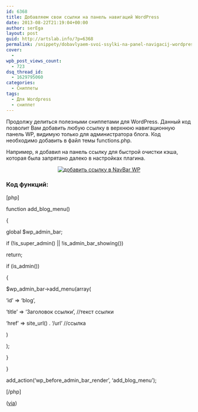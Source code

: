 ```yaml
---
id: 6368
title: Добавляем свои ссылки на панель навигаций WordPress
date: 2013-08-22T21:19:04+00:00
author: serEga
layout: post
guid: http://artslab.info/?p=6368
permalink: /snippety/dobavlyaem-svoi-ssylki-na-panel-navigacij-wordpress/
cover:
  - 
wpb_post_views_count:
  - 723
dsq_thread_id:
  - 1629795060
categories:
  - Сниппеты
tags:
  - Для Wordpress
  - сниппет
---
```

Продолжу делиться полезными сниппетами для WordPress. Данный код позволит Вам добавить любую ссылку в верхнюю навигационную панель WP, видимую только для администратора блога. Код необходимо добавить в файл темы functions.php. 
  
Например, я добавил на панель ссылку для быстрой очистки кэша, которая была запрятано далеко в настройках плагина.

<center>
  <a href="http://img.artslab.info/dabavit_ssilku_v_navbar.png"><img src="http://img.artslab.info/dabavit_ssilku_v_navbar-300x47.png" alt="добавить ссылку в NavBar WP" class="aligncenter size-medium wp-image-7509" srcset="http://img.artslab.info/dabavit_ssilku_v_navbar-300x47.png 300w, http://img.artslab.info/dabavit_ssilku_v_navbar.png 789w" sizes="(max-width: 300px) 100vw, 300px" /></a>
</center>


  
<!--more-->

### Код функций:

[php]
  
function add\_blog\_menu()
  
{
	  
global $wp\_admin\_bar;
	  
if (!is\_super\_admin() || !is\_admin\_bar_showing())
		  
return;

if (is_admin())
	  
{
		  
$wp\_admin\_bar->add_menu(array(
				  
&#8216;id&#8217; => &#8216;blog&#8217;,
				  
&#8216;title&#8217; => &#8216;Заголовок ссылки&#8217;, //текст ссылки
				  
&#8216;href&#8217; => site_url() . &#8216;/url&#8217; //ссылка
			  
)
		  
);
	  
}
  
}
  
add\_action(&#8216;wp\_before\_admin\_bar\_render&#8217;, &#8216;add\_blog_menu&#8217;);
  
[/php]

(<a href="http://validwebs.com/423/add-blog-link-to-admin-nav/" target="_blank">via</a>)